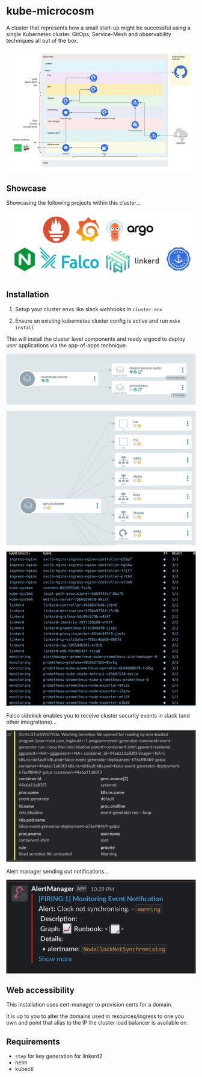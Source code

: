 # kube-microcosm

A cluster that represents how a small start-up might be successful using a single Kubernetes cluster.
GitOps, Service-Mesh and observability techniques all out of the box.

![](images/diagram.png)

## Showcase

Showcasing the following projects within this cluster...

![](images/projects.png)

## Installation

1. Setup your cluster envs like slack webhooks in `cluster.env`

2. Ensure an existing kubernetes cluster config is active and run `make install`

This will install the cluster level components and ready argocd to deploy user applications via the app-of-apps technique.

![](images/1.png)

![](images/2.png)

![](images/3.png)

Falco sidekick enables you to receive cluster security events in slack (and other integrations)...

![](images/falco.png)

Alert manager sending out notifications...

![](images/am.png)


## Web accessibility

This installation uses cert-manager to provision certs for a domain.

It is up to you to alter the domains used in resources/ingress to one you own and point that alias to the IP the cluster load balancer is available on.


## Requirements 

- `step` for key generation for linkerd2
- helm 
- kubectl
